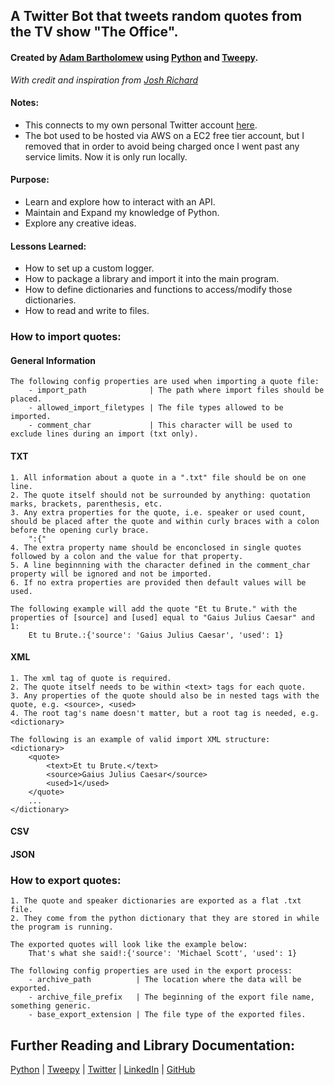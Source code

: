 ## A Twitter Bot that tweets random quotes from the TV show "The Office".
#### Created by [Adam Bartholomew](https://www.linkedin.com/in/adam-bartholomew/) using [Python](https://www.python.org/) and [Tweepy](https://docs.tweepy.org/en/stable/index.html).
_With credit and inspiration from [Josh Richard](https://github.com/joshuarichard)_

#### Notes:
* This connects to my own personal Twitter account [here](https://twitter.com/The_Adumb).
* The bot used to be hosted via AWS on a EC2 free tier account, but I removed that in order to avoid being charged once I went past any service limits. Now it is only run locally.

#### Purpose:
* Learn and explore how to interact with an API. 
* Maintain and Expand my knowledge of Python. 
* Explore any creative ideas.

#### Lessons Learned:
* How to set up a custom logger.
* How to package a library and import it into the main program.
* How to define dictionaries and functions to access/modify those dictionaries.
* How to read and write to files.

### How to import quotes:
#### General Information
    The following config properties are used when importing a quote file:
        - import_path              | The path where import files should be placed.
        - allowed_import_filetypes | The file types allowed to be imported.
        - comment_char             | This character will be used to exclude lines during an import (txt only).

#### TXT
    1. All information about a quote in a ".txt" file should be on one line.
    2. The quote itself should not be surrounded by anything: quotation marks, brackets, parenthesis, etc.
    3. Any extra properties for the quote, i.e. speaker or used count, should be placed after the quote and within curly braces with a colon before the opening curly brace. 
        ":{"
    4. The extra property name should be enconclosed in single quotes followed by a colon and the value for that property.
    5. A line beginnning with the character defined in the comment_char property will be ignored and not be imported.
    6. If no extra properties are provided then default values will be used.

    The following example will add the quote "Et tu Brute." with the properties of [source] and [used] equal to "Gaius Julius Caesar" and 1:
        Et tu Brute.:{'source': 'Gaius Julius Caesar', 'used': 1}

#### XML
    1. The xml tag of quote is required.
    2. The quote itself needs to be within <text> tags for each quote.
    3. Any properties of the quote should also be in nested tags with the quote, e.g. <source>, <used>
    4. The root tag's name doesn't matter, but a root tag is needed, e.g. <dictionary>

    The following is an example of valid import XML structure:
    <dictionary>
        <quote>
            <text>Et tu Brute.</text>
            <source>Gaius Julius Caesar</source>
            <used>1</used>
        </quote>
        ...
    </dictionary>

#### CSV

#### JSON

### How to export quotes:
    1. The quote and speaker dictionaries are exported as a flat .txt file.
    2. They come from the python dictionary that they are stored in while the program is running.

    The exported quotes will look like the example below:
        That's what she said!:{'source': 'Michael Scott', 'used': 1}

    The following config properties are used in the export process:
        - archive_path          | The location where the data will be exported.
        - archive_file_prefix   | The beginning of the export file name, something generic.
        - base_export_extension | The file type of the exported files.
    

Further Reading and Library Documentation:
------------------------------------------
[Python](https://www.python.org/) | [Tweepy](http://www.tweepy.org/) | [Twitter](https://www.twitter.com/) | [LinkedIn](https://www.linkedin.com/in/adam-bartholomew/) | [GitHub](https://github.com/adam-bartholomew/)
